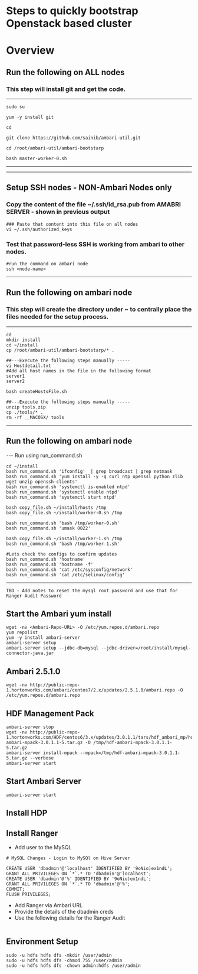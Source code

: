 # Steps to quickly bootstrap Openstack based cluster

# Overview 

## Run the following on ALL nodes 
### This step will install git and get the code. 
------------------------------------------------
```
sudo su 

yum -y install git

cd

git clone https://github.com/sainib/ambari-util.git

cd /root/ambari-util/ambari-bootstarp

bash master-worker-0.sh
```
------------------------------------------------

------------------------------------------------
## Setup SSH nodes - NON-Ambari Nodes only

### Copy the content of the file ~/.ssh/id_rsa.pub from AMABRI SERVER - shown in previous output
```
### Paste that content into this file on all nodes
vi ~/.ssh/authorized_keys

```

### Test that password-less SSH is working from ambari to other nodes.
```
#run the command on ambari node
ssh <node-name>
```

------------------------------------------------


## Run the following on ambari node
### This step will create the directory under ~ to centrally place the files needed for the setup process. 
------------------------------------------------

```
cd 
mkdir install 
cd ~/install
cp /root/ambari-util/ambari-bootstarp/* . 

##---Execute the following steps manually -----
vi Hostdetail.txt
#Add all host names in the file in the following format 
server1
server2

bash createHostsFile.sh

##---Execute the following steps manually -----
unzip tools.zip
cp ./tools/* .
rm -rf __MACOSX/ tools
```

------------------------------------------------

## Run the following on ambari node
--- Run using run_command.sh 
```
cd ~/install
bash run_command.sh 'ifconfig'  | grep broadcast | grep netmask
bash run_command.sh 'yum install -y -q curl ntp openssl python zlib wget unzip openssh-clients'
bash run_command.sh 'systemctl is-enabled ntpd'
bash run_command.sh 'systemctl enable ntpd'
bash run_command.sh 'systemctl start ntpd'

bash copy_file.sh ~/install/hosts /tmp
bash copy_file.sh ~/install/worker-0.sh /tmp

bash run_command.sh 'bash /tmp/worker-0.sh'
bash run_command.sh 'umask 0022'

bash copy_file.sh ~/install/worker-1.sh /tmp
bash run_command.sh 'bash /tmp/worker-1.sh'

#Lets check the configs to confirm updates
bash run_command.sh 'hostname'
bash run_command.sh 'hostname -f'
bash run_command.sh 'cat /etc/sysconfig/network'
bash run_command.sh 'cat /etc/selinux/config'

```

------------------------------------------------
```
TBD - Add notes to reset the mysql root password and use that for Ranger Audit Password
```





## Start the Ambari yum install
```
wget -nv <Ambari-Repo-URL> -O /etc/yum.repos.d/ambari.repo
yum repolist
yum -y install ambari-server
ambari-server setup
ambari-server setup --jdbc-db=mysql --jdbc-driver=/root/install/mysql-connector-java.jar
```

## Ambari 2.5.1.0
```
wget -nv http://public-repo-1.hortonworks.com/ambari/centos7/2.x/updates/2.5.1.0/ambari.repo -O /etc/yum.repos.d/ambari.repo
```


## HDF Management Pack 
```
ambari-server stop
wget -nv http://public-repo-1.hortonworks.com/HDF/centos6/3.x/updates/3.0.1.1/tars/hdf_ambari_mp/hdf-ambari-mpack-3.0.1.1-5.tar.gz -O /tmp/hdf-ambari-mpack-3.0.1.1-5.tar.gz
ambari-server install-mpack --mpack=/tmp/hdf-ambari-mpack-3.0.1.1-5.tar.gz --verbose
ambari-server start
```

## Start Ambari Server
```
ambari-server start
```


## Install HDP

## Install Ranger 
* Add user to the MySQL 
```
# MySQL Changes - Login to MySQl on Hive Server 

CREATE USER 'dbadmin'@'localhost' IDENTIFIED BY '9oNio)ex1ndL';
GRANT ALL PRIVILEGES ON `*`.* TO 'dbadmin'@'localhost';
CREATE USER 'dbadmin'@'%' IDENTIFIED BY '9oNio)ex1ndL';
GRANT ALL PRIVILEGES ON `*`.* TO 'dbadmin'@'%';
COMMIT;
FLUSH PRIVILEGES;

```
* Add Ranger via Ambari URL 
* Provide the details of the dbadmin creds
* Use the following details for the Ranger Audit 
<img src="" />




## Environment Setup
```
sudo -u hdfs hdfs dfs -mkdir /user/admin
sudo -u hdfs hdfs dfs -chmod 755 /user/admin
sudo -u hdfs hdfs dfs -chown admin:hdfs /user/admin
```

